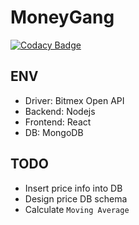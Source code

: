 # MoneyGang
[![Codacy Badge](https://api.codacy.com/project/badge/Grade/96a7d3d3138e4c6b90ba4e919e032364)](https://app.codacy.com/gh/HellBeanSsg/MoneyGang?utm_source=github.com&utm_medium=referral&utm_content=HellBeanSsg/MoneyGang&utm_campaign=Badge_Grade)
## ENV
-   Driver: Bitmex Open API
-   Backend: Nodejs
-   Frontend: React
-   DB: MongoDB

## TODO
-   Insert price info into DB
-   Design price DB schema
-   Calculate `Moving Average`
